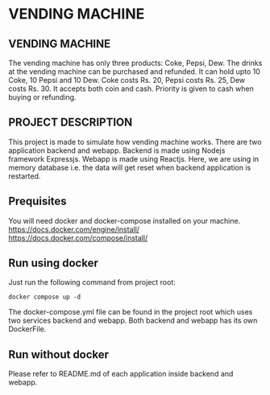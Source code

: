 # VENDING MACHINE

## VENDING MACHINE

The vending machine has only three products: Coke, Pepsi, Dew. The drinks at the vending machine can be purchased and refunded. It can hold upto 10 Coke, 10 Pepsi and 10 Dew. Coke costs Rs. 20, Pepsi costs Rs. 25, Dew costs Rs. 30. It accepts both coin and cash. Priority is given to cash when buying or refunding.

## PROJECT DESCRIPTION

This project is made to simulate how vending machine works. There are two application backend and webapp. Backend is made using Nodejs framework Expressjs. Webapp is made using Reactjs. Here, we are using in memory database i.e. the data will get reset when backend application is restarted.

## Prequisites

You will need docker and docker-compose installed on your machine.
https://docs.docker.com/engine/install/
https://docs.docker.com/compose/install/

## Run using docker

Just run the following command from project root:

```
docker compose up -d
```

The docker-compose.yml file can be found in the project root which uses two services backend and webapp. Both backend and webapp has its own DockerFile.

## Run without docker

Please refer to README.md of each application inside backend and webapp.
